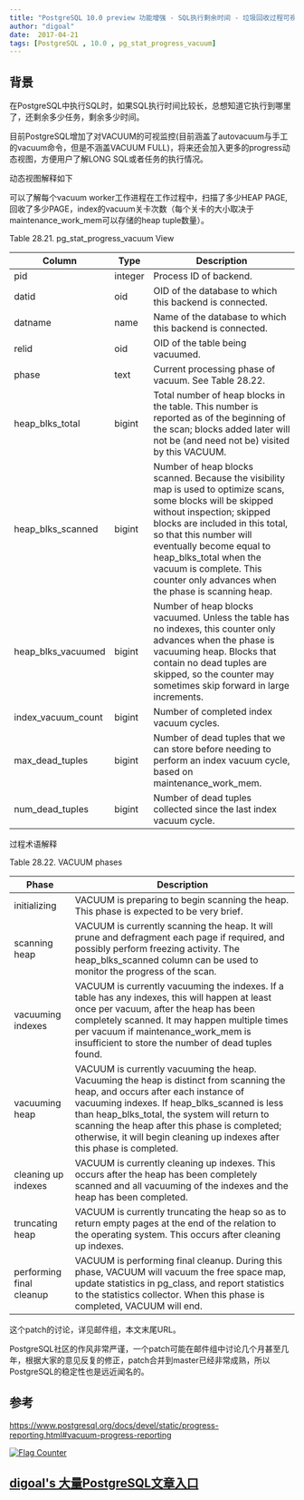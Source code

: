 ```yaml
---
title: "PostgreSQL 10.0 preview 功能增强 - SQL执行剩余时间 - 垃圾回收过程可视pg_stat_progress_vacuum"
author: "digoal"
date:  2017-04-21
tags: [PostgreSQL , 10.0 , pg_stat_progress_vacuum]
---
```

                                                                                                                         
## 背景                  
在PostgreSQL中执行SQL时，如果SQL执行时间比较长，总想知道它执行到哪里了，还剩余多少任务，剩余多少时间。  
  
目前PostgreSQL增加了对VACUUM的可视监控(目前涵盖了autovacuum与手工的vacuum命令，但是不涵盖VACUUM FULL)，将来还会加入更多的progress动态视图，方便用户了解LONG SQL或者任务的执行情况。  
  
动态视图解释如下  
  
可以了解每个vacuum worker工作进程在工作过程中，扫描了多少HEAP PAGE, 回收了多少PAGE，index的vacuum关卡次数（每个关卡的大小取决于maintenance_work_mem可以存储的heap tuple数量）。  
  
Table 28.21. pg_stat_progress_vacuum View  
  
Column|	Type|	Description  
---|---|---  
pid|	integer|	Process ID of backend.  
datid|	oid|	OID of the database to which this backend is connected.  
datname|	name|	Name of the database to which this backend is connected.  
relid|	oid|	OID of the table being vacuumed.  
phase|	text|	Current processing phase of vacuum. See Table 28.22.  
heap_blks_total|	bigint|	Total number of heap blocks in the table. This number is reported as of the beginning of the scan; blocks added later will not be (and need not be) visited by this VACUUM.  
heap_blks_scanned|	bigint|	Number of heap blocks scanned. Because the visibility map is used to optimize scans, some blocks will be skipped without inspection; skipped blocks are included in this total, so that this number will eventually become equal to heap_blks_total when the vacuum is complete. This counter only advances when the phase is scanning heap.  
heap_blks_vacuumed|	bigint|	Number of heap blocks vacuumed. Unless the table has no indexes, this counter only advances when the phase is vacuuming heap. Blocks that contain no dead tuples are skipped, so the counter may sometimes skip forward in large increments.  
index_vacuum_count|	bigint|	Number of completed index vacuum cycles.  
max_dead_tuples|	bigint|	Number of dead tuples that we can store before needing to perform an index vacuum cycle, based on maintenance_work_mem.  
num_dead_tuples|	bigint|	Number of dead tuples collected since the last index vacuum cycle.  
    
过程术语解释  
  
Table 28.22. VACUUM phases  
  
Phase|	Description  
---|---  
initializing|	VACUUM is preparing to begin scanning the heap. This phase is expected to be very brief.  
scanning heap|	VACUUM is currently scanning the heap. It will prune and defragment each page if required, and possibly perform freezing activity. The heap_blks_scanned column can be used to monitor the progress of the scan.  
vacuuming indexes|	VACUUM is currently vacuuming the indexes. If a table has any indexes, this will happen at least once per vacuum, after the heap has been completely scanned. It may happen multiple times per vacuum if maintenance_work_mem is insufficient to store the number of dead tuples found.  
vacuuming heap|	VACUUM is currently vacuuming the heap. Vacuuming the heap is distinct from scanning the heap, and occurs after each instance of vacuuming indexes. If heap_blks_scanned is less than heap_blks_total, the system will return to scanning the heap after this phase is completed; otherwise, it will begin cleaning up indexes after this phase is completed.  
cleaning up indexes|	VACUUM is currently cleaning up indexes. This occurs after the heap has been completely scanned and all vacuuming of the indexes and the heap has been completed.  
truncating heap|	VACUUM is currently truncating the heap so as to return empty pages at the end of the relation to the operating system. This occurs after cleaning up indexes.  
performing final cleanup|	VACUUM is performing final cleanup. During this phase, VACUUM will vacuum the free space map, update statistics in pg_class, and report statistics to the statistics collector. When this phase is completed, VACUUM will end.  
            
这个patch的讨论，详见邮件组，本文末尾URL。                                  
                                   
PostgreSQL社区的作风非常严谨，一个patch可能在邮件组中讨论几个月甚至几年，根据大家的意见反复的修正，patch合并到master已经非常成熟，所以PostgreSQL的稳定性也是远近闻名的。                                           
                                   
## 参考                                            
https://www.postgresql.org/docs/devel/static/progress-reporting.html#vacuum-progress-reporting  
  
<a rel="nofollow" href="http://info.flagcounter.com/h9V1"  ><img src="http://s03.flagcounter.com/count/h9V1/bg_FFFFFF/txt_000000/border_CCCCCC/columns_2/maxflags_12/viewers_0/labels_0/pageviews_0/flags_0/"  alt="Flag Counter"  border="0"  ></a>  
  
  
  
  
  
  
## [digoal's 大量PostgreSQL文章入口](https://github.com/digoal/blog/blob/master/README.md "22709685feb7cab07d30f30387f0a9ae")
  
